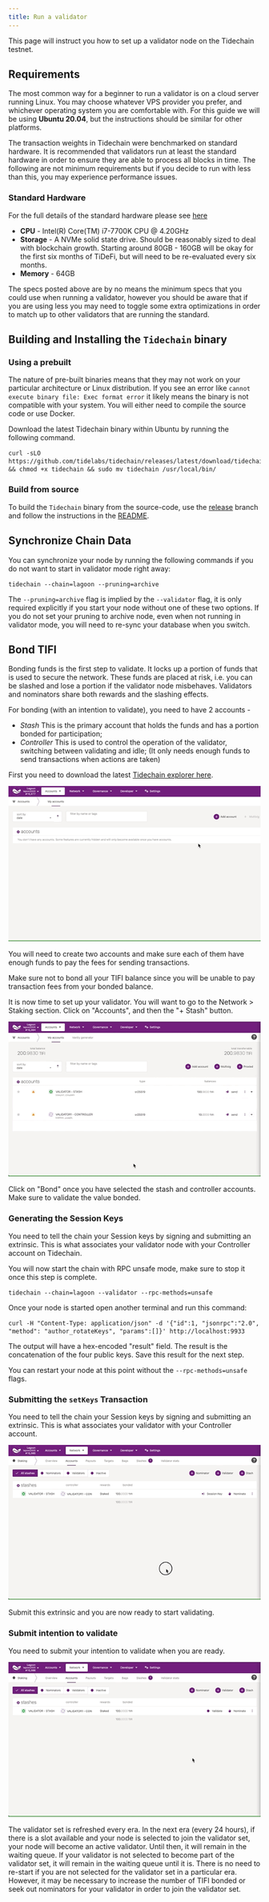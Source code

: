 ```yaml
---
title: Run a validator
---
```


This page will instruct you how to set up a validator node on the Tidechain testnet.

## Requirements

The most common way for a beginner to run a validator is on a cloud server running Linux. You may choose whatever VPS provider you prefer, and whichever operating system you are comfortable with. For this guide we will be using **Ubuntu 20.04**, but the instructions should be similar for other platforms.

The transaction weights in Tidechain were benchmarked on standard hardware. It is recommended that validators run at least the standard hardware in order to ensure they are able to process all blocks in time. The following are not minimum requirements but if you decide to run with less than this, you may experience performance issues.

### Standard Hardware

For the full details of the standard hardware please see [here](https://github.com/paritytech/substrate/pull/5848)

- **CPU** - Intel(R) Core(TM) i7-7700K CPU @ 4.20GHz
- **Storage** - A NVMe solid state drive. Should be reasonably sized to deal with blockchain growth. Starting around 80GB - 160GB will be okay for the first six months of TiDeFi, but will need to be re-evaluated every six months.
- **Memory** - 64GB

The specs posted above are by no means the minimum specs that you could use when running a validator, however you should be aware that if you are using less you may need to toggle some extra optimizations in order to match up to other validators that are running the standard.

## Building and Installing the `Tidechain` binary

### Using a prebuilt

The nature of pre-built binaries means that they may not work on your particular architecture or Linux distribution. If you see an error like `cannot execute binary file: Exec format error` it likely means the binary is not compatible with your system. You will either need to compile the source code or use Docker.

Download the latest Tidechain binary within Ubuntu by running the following command.

```
curl -sLO https://github.com/tidelabs/tidechain/releases/latest/download/tidechain && chmod +x tidechain && sudo mv tidechain /usr/local/bin/
```

### Build from source

To build the `Tidechain` binary from the source-code, use the [release](https://github.com/tidelabs/tidechain/tree/release) branch and follow the instructions in the [README](../README.md#build-from-source).

## Synchronize Chain Data

You can synchronize your node by running the following commands if you do not want to start in validator mode right away:

```
tidechain --chain=lagoon --pruning=archive
```

The `--pruning=archive` flag is implied by the `--validator` flag, it is only required explicitly if you start your node without one of these two options. If you do not set your pruning to archive node, even when not running in validator mode, you will need to re-sync your database when you switch.

## Bond TIFI

Bonding funds is the first step to validate. It locks up a portion of funds that is used to secure the network. These funds are placed at risk, i.e. you can be slashed and lose a portion if the validator node misbehaves. Validators and nominators share both rewards and the slashing effects.

For bonding (with an intention to validate), you need to have 2 accounts -

- _Stash_ This is the primary account that holds the funds and has a portion bonded for participation;
- _Controller_ This is used to control the operation of the validator, switching between validating and idle; (It only needs enough funds to send transactions when actions are taken)

First you need to download the latest [Tidechain explorer here](https://github.com/tidelabs/explorer/releases/latest).

![Create new account](./assets/explorer-create-account.gif)

You will need to create two accounts and make sure each of them have enough funds to pay the fees for sending transactions.

Make sure not to bond all your TIFI balance since you will be unable to pay transaction fees from your bonded balance.

It is now time to set up your validator. You will want to go to the Network > Staking section.
Click on "Accounts", and then the "+ Stash" button.

![Create new TIFI bond](./assets/explorer-new-bond.gif)

Click on "Bond" once you have selected the stash and controller accounts. Make sure to validate the value bonded.

### Generating the Session Keys

You need to tell the chain your Session keys by signing and submitting an extrinsic. This is what associates your validator node with your Controller account on Tidechain.

You will now start the chain with RPC unsafe mode, make sure to stop it once this step is complete.

```
tidechain --chain=lagoon --validator --rpc-methods=unsafe
```

Once your node is started open another terminal and run this command:

```
curl -H "Content-Type: application/json" -d '{"id":1, "jsonrpc":"2.0", "method": "author_rotateKeys", "params":[]}' http://localhost:9933
```

The output will have a hex-encoded "result" field. The result is the concatenation of the four public keys. Save this result for the next step.

You can restart your node at this point without the `--rpc-methods=unsafe` flags.

### Submitting the `setKeys` Transaction

You need to tell the chain your Session keys by signing and submitting an extrinsic. This is what associates your validator with your Controller account.

![Submit session key](./assets/explorer-session-key.gif)

Submit this extrinsic and you are now ready to start validating.

### Submit intention to validate

You need to submit your intention to validate when you are ready.

![Submit validate intention](./assets/explorer-validate.gif)

The validator set is refreshed every era. In the next era (every 24 hours), if there is a slot available and your node is selected to join the validator set, your node will become an active validator. Until then, it will remain in the waiting queue. If your validator is not selected to become part of the validator set, it will remain in the waiting queue until it is. There is no need to re-start if you are not selected for the validator set in a particular era. However, it may be necessary to increase the number of TIFI bonded or seek out nominators for your validator in order to join the validator set.
